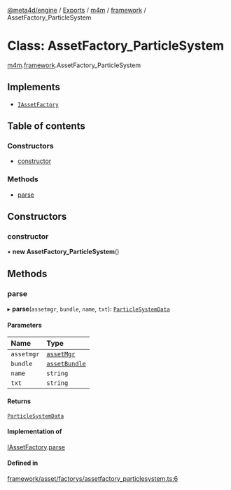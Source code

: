 [@meta4d/engine](../README.md) / [Exports](../modules.md) / [m4m](../modules/m4m.md) / [framework](../modules/m4m.framework.md) / AssetFactory\_ParticleSystem

# Class: AssetFactory\_ParticleSystem

[m4m](../modules/m4m.md).[framework](../modules/m4m.framework.md).AssetFactory_ParticleSystem

## Implements

- [`IAssetFactory`](../interfaces/m4m.framework.IAssetFactory.md)

## Table of contents

### Constructors

- [constructor](m4m.framework.AssetFactory_ParticleSystem.md#constructor)

### Methods

- [parse](m4m.framework.AssetFactory_ParticleSystem.md#parse)

## Constructors

### constructor

• **new AssetFactory_ParticleSystem**()

## Methods

### parse

▸ **parse**(`assetmgr`, `bundle`, `name`, `txt`): [`ParticleSystemData`](m4m.framework.ParticleSystemData.md)

#### Parameters

| Name | Type |
| :------ | :------ |
| `assetmgr` | [`assetMgr`](m4m.framework.assetMgr.md) |
| `bundle` | [`assetBundle`](m4m.framework.assetBundle.md) |
| `name` | `string` |
| `txt` | `string` |

#### Returns

[`ParticleSystemData`](m4m.framework.ParticleSystemData.md)

#### Implementation of

[IAssetFactory](../interfaces/m4m.framework.IAssetFactory.md).[parse](../interfaces/m4m.framework.IAssetFactory.md#parse)

#### Defined in

[framework/asset/factorys/assetfactory_particlesystem.ts:6](https://github.com/meta4d-me/meta4d-engine/blob/cf6bfe6/src/framework/asset/factorys/assetfactory_particlesystem.ts#L6)
